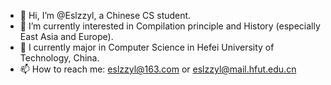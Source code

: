 - 👋 Hi, I’m @Eslzzyl, a Chinese CS student.
- 👀 I’m currently interested in Compilation principle and History (especially East Asia and Europe).
- 🌱 I currently major in Computer Science in Hefei University of Technology, China.
- 📫 How to reach me: eslzzyl@163.com or eslzzyl@mail.hfut.edu.cn

<!---
Eslzzyl/Eslzzyl is a ✨ special ✨ repository because its `README.md` (this file) appears on your GitHub profile.
You can click the Preview link to take a look at your changes.
--->
